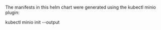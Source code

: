 The manifests in this helm chart were generated using the kubectl minio plugin:

kubectl minio init --output
